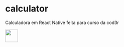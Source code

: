 # calculator
 Calculadora em React Native feita para curso da cod3r

<img src="https://i.imgur.com/rNq03CK.jpg" width="40" />
